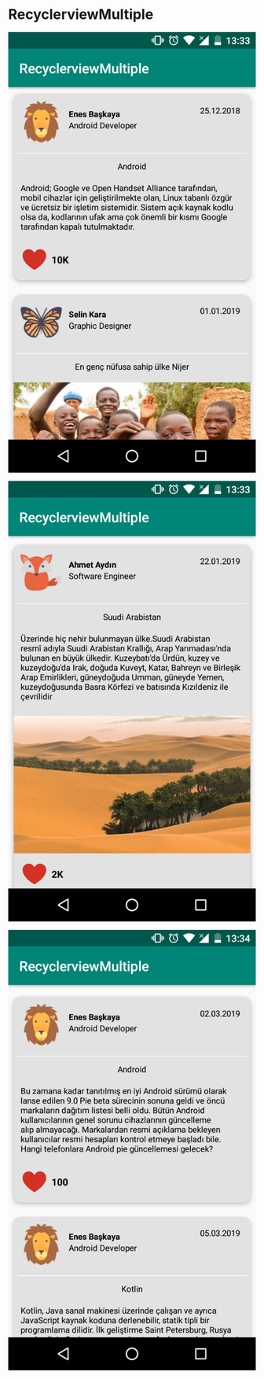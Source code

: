 # RecyclerviewMultiple
![alt text](https://github.com/enes08/RecyclerviewMultiple/blob/master/device-2019-01-02-143400.png?raw=true)


![alt text](https://github.com/enes08/RecyclerviewMultiple/blob/master/device-2019-01-02-143431.png?raw=true)



![alt text](https://github.com/enes08/RecyclerviewMultiple/blob/master/device-2019-01-02-143513.png?raw=true)


